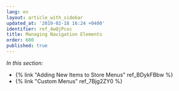 ```yaml
---
lang: en
layout: article_with_sidebar
updated_at: '2019-02-18 16:24 +0400'
identifier: ref_4wQjPcoc
title: Managing Navigation Elements
order: 600
published: true
---
```

_In this section:_

*  {% link "Adding New Items to Store Menus" ref_BDykFBbw %}
*  {% link "Custom Menus" ref_7Bjg2ZY0 %}
